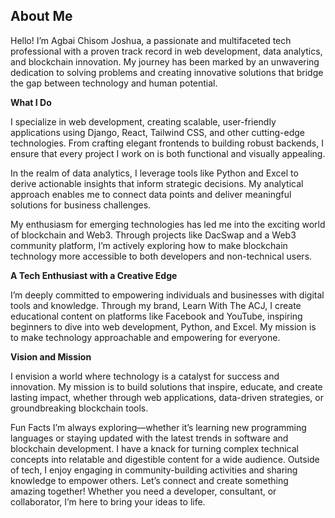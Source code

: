 ## About Me

Hello! I’m Agbai Chisom Joshua, a passionate and multifaceted tech professional with a proven track record in web development, data analytics, and blockchain innovation. My journey has been marked by an unwavering dedication to solving problems and creating innovative solutions that bridge the gap between technology and human potential.

**What I Do**

I specialize in web development, creating scalable, user-friendly applications using Django, React, Tailwind CSS, and other cutting-edge technologies. From crafting elegant frontends to building robust backends, I ensure that every project I work on is both functional and visually appealing.

In the realm of data analytics, I leverage tools like Python and Excel to derive actionable insights that inform strategic decisions. My analytical approach enables me to connect data points and deliver meaningful solutions for business challenges.

My enthusiasm for emerging technologies has led me into the exciting world of blockchain and Web3. Through projects like DacSwap and a Web3 community platform, I’m actively exploring how to make blockchain technology more accessible to both developers and non-technical users.

**A Tech Enthusiast with a Creative Edge**

I’m deeply committed to empowering individuals and businesses with digital tools and knowledge. Through my brand, Learn With The ACJ, I create educational content on platforms like Facebook and YouTube, inspiring beginners to dive into web development, Python, and Excel. My mission is to make technology approachable and empowering for everyone.

**Vision and Mission**

I envision a world where technology is a catalyst for success and innovation. My mission is to build solutions that inspire, educate, and create lasting impact, whether through web applications, data-driven strategies, or groundbreaking blockchain tools.

Fun Facts I’m always exploring—whether it’s learning new programming languages or staying updated with the latest trends in software and blockchain development. I have a knack for turning complex technical concepts into relatable and digestible content for a wide audience. Outside of tech, I enjoy engaging in community-building activities and sharing knowledge to empower others. Let’s connect and create something amazing together! Whether you need a developer, consultant, or collaborator, I’m here to bring your ideas to life.
